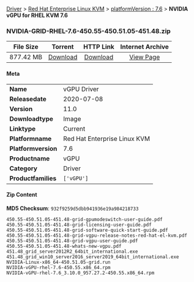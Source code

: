 
[Driver](/README.md)  >  [Red Hat Enterprise Linux KVM](/index/Driver/Red_Hat_Enterprise_Linux_KVM.md)  >  [platformVersion : 7.6](/index/Driver/Red_Hat_Enterprise_Linux_KVM/7.6.md)  >  **NVIDIA vGPU for RHEL KVM 7.6**


### NVIDIA-GRID-RHEL-7.6-450.55-450.51.05-451.48.zip

| **File Size** | **Torrent**  | **HTTP Link** | **Internet Archive** |
|:-------------:|:------------:|:-------------:|:--------------------:|
| 877.42 MB |  [Download](https://archive.org/download/nvgpu_NVIDIA-GRID-RHEL-7.6-450.55-450.51.05-451.48.zip/nvgpu_NVIDIA-GRID-RHEL-7.6-450.55-450.51.05-451.48.zip_archive.torrent)       | [Download](https://archive.org/compress/nvgpu_NVIDIA-GRID-RHEL-7.6-450.55-450.51.05-451.48.zip) | [View Page](https://archive.org/details/nvgpu_NVIDIA-GRID-RHEL-7.6-450.55-450.51.05-451.48.zip)       |

#### Meta

<table>
<tr><td><strong>Name</strong></td><td>vGPU Driver</td></tr>
<tr><td><strong>Releasedate</strong></td><td>2020-07-08</td></tr>
<tr><td><strong>Version</strong></td><td>11.0</td></tr>
<tr><td><strong>Downloadtype</strong></td><td>Image</td></tr>
<tr><td><strong>Linktype</strong></td><td>Current</td></tr>
<tr><td><strong>Platformname</strong></td><td>Red Hat Enterprise Linux KVM</td></tr>
<tr><td><strong>Platformversion</strong></td><td>7.6</td></tr>
<tr><td><strong>Productname</strong></td><td>vGPU</td></tr>
<tr><td><strong>Category</strong></td><td>Driver</td></tr>
<tr><td><strong>Productfamilies</strong></td><td><code>['vGPU']</code></td></tr>
</table>

#### Zip Content

**MD5 Checksum**: `932f9259d5dbb941936e19a984218733`

```text
450.55-450.51.05-451.48-grid-gpumodeswitch-user-guide.pdf
450.55-450.51.05-451.48-grid-licensing-user-guide.pdf
450.55-450.51.05-451.48-grid-software-quick-start-guide.pdf
450.55-450.51.05-451.48-grid-vgpu-release-notes-red-hat-el-kvm.pdf
450.55-450.51.05-451.48-grid-vgpu-user-guide.pdf
450.55-450.51.05-451.48-whats-new-vgpu.pdf
451.48_grid_server2012R2_64bit_international.exe
451.48_grid_win10_server2016_server2019_64bit_international.exe
NVIDIA-Linux-x86_64-450.51.05-grid.run
NVIDIA-vGPU-rhel-7.6-450.55.x86_64.rpm
NVIDIA-vGPU-rhel-7.6_3.10.0_957.27.2-450.55.x86_64.rpm
```